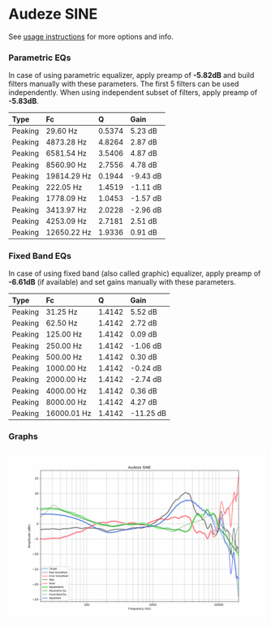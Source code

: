 # Audeze SINE
See [usage instructions](https://github.com/jaakkopasanen/AutoEq#usage) for more options and info.

### Parametric EQs
In case of using parametric equalizer, apply preamp of **-5.82dB** and build filters manually
with these parameters. The first 5 filters can be used independently.
When using independent subset of filters, apply preamp of **-5.83dB**.

| Type    | Fc          |      Q | Gain     |
|:--------|:------------|:-------|:---------|
| Peaking | 29.60 Hz    | 0.5374 | 5.23 dB  |
| Peaking | 4873.28 Hz  | 4.8264 | 2.87 dB  |
| Peaking | 6581.54 Hz  | 3.5406 | 4.87 dB  |
| Peaking | 8560.90 Hz  | 2.7556 | 4.78 dB  |
| Peaking | 19814.29 Hz | 0.1944 | -9.43 dB |
| Peaking | 222.05 Hz   | 1.4519 | -1.11 dB |
| Peaking | 1778.09 Hz  | 1.0453 | -1.57 dB |
| Peaking | 3413.97 Hz  | 2.0228 | -2.96 dB |
| Peaking | 4253.09 Hz  | 2.7181 | 2.51 dB  |
| Peaking | 12650.22 Hz | 1.9336 | 0.91 dB  |

### Fixed Band EQs
In case of using fixed band (also called graphic) equalizer, apply preamp of **-6.61dB**
(if available) and set gains manually with these parameters.

| Type    | Fc          |      Q | Gain      |
|:--------|:------------|:-------|:----------|
| Peaking | 31.25 Hz    | 1.4142 | 5.52 dB   |
| Peaking | 62.50 Hz    | 1.4142 | 2.72 dB   |
| Peaking | 125.00 Hz   | 1.4142 | 0.09 dB   |
| Peaking | 250.00 Hz   | 1.4142 | -1.06 dB  |
| Peaking | 500.00 Hz   | 1.4142 | 0.30 dB   |
| Peaking | 1000.00 Hz  | 1.4142 | -0.24 dB  |
| Peaking | 2000.00 Hz  | 1.4142 | -2.74 dB  |
| Peaking | 4000.00 Hz  | 1.4142 | 0.36 dB   |
| Peaking | 8000.00 Hz  | 1.4142 | 4.27 dB   |
| Peaking | 16000.01 Hz | 1.4142 | -11.25 dB |

### Graphs
![](./Audeze%20SINE.png)